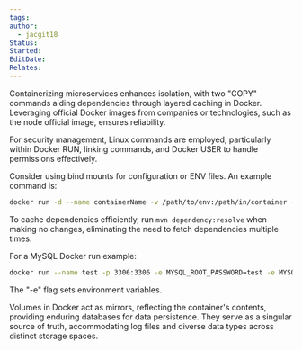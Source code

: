 ```yaml
---
tags: 
author:
  - jacgit18
Status: 
Started: 
EditDate: 
Relates:
---
```

Containerizing microservices enhances isolation, with two "COPY" commands aiding dependencies through layered caching in Docker. Leveraging official Docker images from companies or technologies, such as the node official image, ensures reliability.

For security management, Linux commands are employed, particularly within Docker RUN, linking commands, and Docker USER to handle permissions effectively.

Consider using bind mounts for configuration or ENV files. An example command is:
```bash
docker run -d --name containerName -v /path/to/env:/path/in/container -e ENV_FILE=/path/in/container/envfile.env imageNameToBaseContainerOn
```

To cache dependencies efficiently, run `mvn dependency:resolve` when making no changes, eliminating the need to fetch dependencies multiple times.

For a MySQL Docker run example:
```bash
docker run --name test -p 3306:3306 -e MYSQL_ROOT_PASSWORD=test -e MYSQL_DATABASE=mydatabase -e MYSQL_USER=myuser -e MYSQL_PASSWORD=mypassword -d --env-file /path/to/env/file mysql
```
The "-e" flag sets environment variables.

Volumes in Docker act as mirrors, reflecting the container's contents, providing enduring databases for data persistence. They serve as a singular source of truth, accommodating log files and diverse data types across distinct storage spaces.